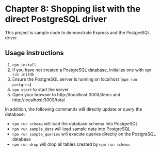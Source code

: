 # Chapter 8: Shopping list with the direct PostgreSQL driver

This project is sample code to demonstrate Express and the PostgreSQL driver.

## Usage instructions

1. `npm install`
2. If you have not created a PostgreSQL database, initialize one with `npm run initdb`
3. Ensure the PostgreSQL server is running on localhost (`npm run postgres`)
4. `npm start` to start the server
5. Open your browser to http://localhost:3000/items and http://localhost:3000/total

In addition, the following commands will directly update or query the database:

* `npm run schema` will load the database schema into PostgreSQL
* `npm run sample_data` will load sample data into PostgreSQL
* `npm run sample_queries` will execute queries directly on the PostgreSQL database
* `npm run drop` will drop all tables created by `npm run schema`
